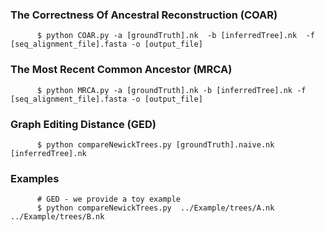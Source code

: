 
### The Correctness Of Ancestral Reconstruction (COAR)

```
      $ python COAR.py -a [groundTruth].nk  -b [inferredTree].nk  -f [seq_alignment_file].fasta -o [output_file] 
```



### The Most Recent Common Ancestor (MRCA) 

```
      $ python MRCA.py -a [groundTruth].nk -b [inferredTree].nk -f [seq_alignment_file].fasta -o [output_file] 
```

### Graph Editing Distance (GED)
```
      $ python compareNewickTrees.py [groundTruth].naive.nk [inferredTree].nk
```

### Examples

```
      # GED - we provide a toy example
      $ python compareNewickTrees.py  ../Example/trees/A.nk ../Example/trees/B.nk
```
